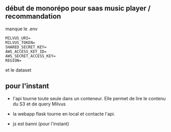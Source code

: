 ## début de monorépo pour saas music player / recommandation

manque le .env 
```
MILVUS_URI=
MILVUS_TOKEN=
SHARED_SECRET_KEY= 
AWS_ACCESS_KEY_ID=
AWS_SECRET_ACCESS_KEY=
REGION=
```
et le dataset 

## pour l'instant

- l'api tourne toute seule dans un conteneur.
Elle permet de lire le contenu du S3 et de query Milvus

- la webapp flask tourne en local et contacte l'api.

- js est banni (pour l'instant)